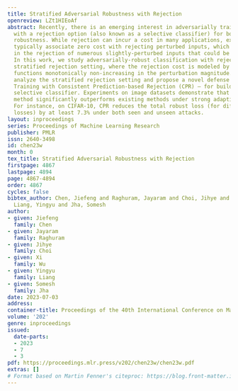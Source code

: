 ```yaml
---
title: Stratified Adversarial Robustness with Rejection
openreview: LZt1HIEoAf
abstract: Recently, there is an emerging interest in adversarially training a classifier
  with a rejection option (also known as a selective classifier) for boosting adversarial
  robustness. While rejection can incur a cost in many applications, existing studies
  typically associate zero cost with rejecting perturbed inputs, which can result
  in the rejection of numerous slightly-perturbed inputs that could be correctly classified.
  In this work, we study adversarially-robust classification with rejection in the
  stratified rejection setting, where the rejection cost is modeled by rejection loss
  functions monotonically non-increasing in the perturbation magnitude. We theoretically
  analyze the stratified rejection setting and propose a novel defense method – Adversarial
  Training with Consistent Prediction-based Rejection (CPR) – for building a robust
  selective classifier. Experiments on image datasets demonstrate that the proposed
  method significantly outperforms existing methods under strong adaptive attacks.
  For instance, on CIFAR-10, CPR reduces the total robust loss (for different rejection
  losses) by at least 7.3% under both seen and unseen attacks.
layout: inproceedings
series: Proceedings of Machine Learning Research
publisher: PMLR
issn: 2640-3498
id: chen23w
month: 0
tex_title: Stratified Adversarial Robustness with Rejection
firstpage: 4867
lastpage: 4894
page: 4867-4894
order: 4867
cycles: false
bibtex_author: Chen, Jiefeng and Raghuram, Jayaram and Choi, Jihye and Wu, Xi and
  Liang, Yingyu and Jha, Somesh
author:
- given: Jiefeng
  family: Chen
- given: Jayaram
  family: Raghuram
- given: Jihye
  family: Choi
- given: Xi
  family: Wu
- given: Yingyu
  family: Liang
- given: Somesh
  family: Jha
date: 2023-07-03
address: 
container-title: Proceedings of the 40th International Conference on Machine Learning
volume: '202'
genre: inproceedings
issued:
  date-parts:
  - 2023
  - 7
  - 3
pdf: https://proceedings.mlr.press/v202/chen23w/chen23w.pdf
extras: []
# Format based on Martin Fenner's citeproc: https://blog.front-matter.io/posts/citeproc-yaml-for-bibliographies/
---
```

